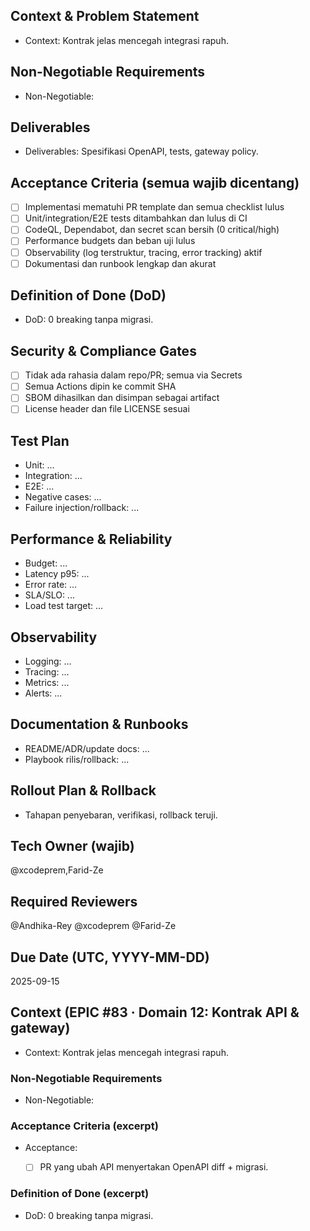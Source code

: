 <!-- AUTO:ENTERPRISE_TEMPLATE_V1 BEGIN -->
<!-- epic:#83 domain:12:Kontrak API & gateway generated:2025-08-23T18:26:35.629Z -->
## Context & Problem Statement
- Context: Kontrak jelas mencegah integrasi rapuh.

## Non-Negotiable Requirements
- Non-Negotiable:

## Deliverables
- Deliverables: Spesifikasi OpenAPI, tests, gateway policy.

## Acceptance Criteria (semua wajib dicentang)
- [ ] Implementasi mematuhi PR template dan semua checklist lulus
- [ ] Unit/integration/E2E tests ditambahkan dan lulus di CI
- [ ] CodeQL, Dependabot, dan secret scan bersih (0 critical/high)
- [ ] Performance budgets dan beban uji lulus
- [ ] Observability (log terstruktur, tracing, error tracking) aktif
- [ ] Dokumentasi dan runbook lengkap dan akurat

## Definition of Done (DoD)
- DoD: 0 breaking tanpa migrasi.

## Security & Compliance Gates
- [ ] Tidak ada rahasia dalam repo/PR; semua via Secrets
- [ ] Semua Actions dipin ke commit SHA
- [ ] SBOM dihasilkan dan disimpan sebagai artifact
- [ ] License header dan file LICENSE sesuai

## Test Plan
- Unit: ...
- Integration: ...
- E2E: ...
- Negative cases: ...
- Failure injection/rollback: ...

## Performance & Reliability
- Budget: ...
- Latency p95: ...
- Error rate: ...
- SLA/SLO: ...
- Load test target: ...

## Observability
- Logging: ...
- Tracing: ...
- Metrics: ...
- Alerts: ...

## Documentation & Runbooks
- README/ADR/update docs: ...
- Playbook rilis/rollback: ...

## Rollout Plan & Rollback
- Tahapan penyebaran, verifikasi, rollback teruji.

## Tech Owner (wajib)
@xcodeprem,Farid-Ze

## Required Reviewers
@Andhika-Rey @xcodeprem @Farid-Ze

## Due Date (UTC, YYYY-MM-DD)
2025-09-15
<!-- AUTO:ENTERPRISE_TEMPLATE_V1 END -->

<!-- AUTO:CONTEXT_V1 BEGIN -->
<!-- parent:#15 epic:#83 generated:2025-08-23T16:22:05.497Z -->
## Context (EPIC #83 · Domain 12: Kontrak API & gateway)

- Context: Kontrak jelas mencegah integrasi rapuh.

### Non-Negotiable Requirements
- Non-Negotiable:

### Acceptance Criteria (excerpt)
- Acceptance:
  
  - [ ] PR yang ubah API menyertakan OpenAPI diff + migrasi.

### Definition of Done (excerpt)
- DoD: 0 breaking tanpa migrasi.

<!-- AUTO:CONTEXT_V1 END -->
